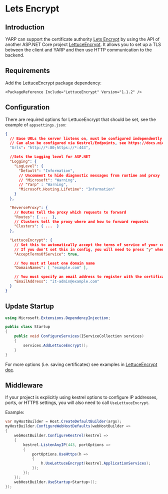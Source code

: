 # Lets Encrypt

## Introduction
YARP can support the certificate authority [Lets Encrypt](https://letsencrypt.org/) by using the API of another ASP.NET Core project [LettuceEncrypt](https://github.com/natemcmaster/LettuceEncrypt). It allows you to set up a TLS between the client and YARP and then use HTTP communication to the backend.

## Requirements

Add the LettuceEncrypt package dependency:
```csproj
<PackageReference Include="LettuceEncrypt" Version="1.1.2" />
```

## Configuration
There are required options for LettuceEncrypt that should be set, see the example of `appsettings.json`:

```JSON
{
  // Base URLs the server listens on, must be configured independently of the routes below.
  // Can also be configured via Kestrel/Endpoints, see https://docs.microsoft.com/en-us/aspnet/core/fundamentals/servers/kestrel/endpoints
  "Urls": "http://*:80;https://*:443",

  //Sets the Logging level for ASP.NET
  "Logging": {
    "LogLevel": {
      "Default": "Information",
      // Uncomment to hide diagnostic messages from runtime and proxy
      // "Microsoft": "Warning",
      // "Yarp" : "Warning",
      "Microsoft.Hosting.Lifetime": "Information"
    }
  },

  "ReverseProxy": {
    // Routes tell the proxy which requests to forward
    "Routes": { ...  },
    // Clusters tell the proxy where and how to forward requests
    "Clusters": { ...  }
  },
  
  "LettuceEncrypt": {
    // Set this to automatically accept the terms of service of your certificate authority.
    // If you don't set this in config, you will need to press "y" whenever the application starts
    "AcceptTermsOfService": true,

    // You must at least one domain name
    "DomainNames": [ "example.com" ],

    // You must specify an email address to register with the certificate authority
    "EmailAddress": "it-admin@example.com"
  }
}
```

## Update Startup

```C#
using Microsoft.Extensions.DependencyInjection;

public class Startup
{
    public void ConfigureServices(IServiceCollection services)
    {
        services.AddLettuceEncrypt();
    }
}
```

For more options (i.e. saving certificates) see examples in [LettuceEncrypt doc](ttps://github.com/natemcmaster/LettuceEncrypt).

## Middleware

If your project is explicitly using kestrel options to configure IP addresses, ports, or HTTPS settings, you will also need to call `UseLettuceEncrypt`.

Example:

```C#
var myHostBuilder = Host.CreateDefaultBuilder(args);
myHostBuilder.ConfigureWebHostDefaults(webHostBuilder =>
{
    webHostBuilder.ConfigureKestrel(kestrel =>
    {
        kestrel.ListenAnyIP(443, portOptions =>
        {
            portOptions.UseHttps(h =>
            {
                h.UseLettuceEncrypt(kestrel.ApplicationServices);
            });
        });
    });
    webHostBuilder.UseStartup<Startup>();
});
```

